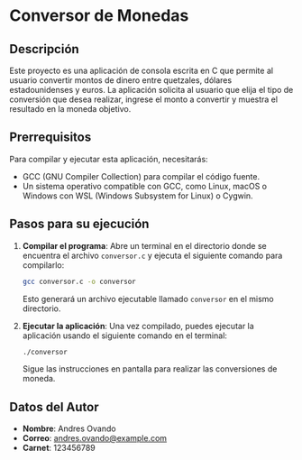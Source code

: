 # Conversor de Monedas

## Descripción
Este proyecto es una aplicación de consola escrita en C que permite al usuario convertir montos de dinero entre quetzales, dólares estadounidenses y euros. La aplicación solicita al usuario que elija el tipo de conversión que desea realizar, ingrese el monto a convertir y muestra el resultado en la moneda objetivo.

## Prerrequisitos
Para compilar y ejecutar esta aplicación, necesitarás:
- GCC (GNU Compiler Collection) para compilar el código fuente.
- Un sistema operativo compatible con GCC, como Linux, macOS o Windows con WSL (Windows Subsystem for Linux) o Cygwin.

## Pasos para su ejecución
1. **Compilar el programa**: Abre un terminal en el directorio donde se encuentra el archivo `conversor.c` y ejecuta el siguiente comando para compilarlo:
    ```bash
    gcc conversor.c -o conversor
    ```
    Esto generará un archivo ejecutable llamado `conversor` en el mismo directorio.

2. **Ejecutar la aplicación**: Una vez compilado, puedes ejecutar la aplicación usando el siguiente comando en el terminal:
    ```bash
    ./conversor
    ```
    Sigue las instrucciones en pantalla para realizar las conversiones de moneda.

## Datos del Autor
- **Nombre**: Andres Ovando
- **Correo**: andres.ovando@example.com
- **Carnet**: 123456789


